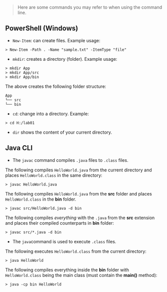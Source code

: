 > Here are some commands you may refer to when using the command line.

## PowerShell (Windows)
* `New-Item`: can create files. Example usage:
```
> New-Item -Path . -Name "sample.txt" -ItemType "file"
```
* `mkdir`: creates a directory (folder). Example usage:
```
> mkdir App
> mkdir App/src
> mkdir App/bin
```
The above creates the following folder structure:
```
App
└── src
└── bin
```
* `cd`: change into a directory. Example:
```
> cd H:/lab01
```

* `dir` shows the content of your current directory.

## Java CLI
* The `javac` command compiles `.java` files to `.class` files.

The following compiles `HelloWorld.java` from the current directory and places `HelloWorld.class` in the same directory:
```
> javac HelloWorld.java
```

The following compiles `HelloWorld.java` from the **src** folder and places `HelloWorld.class` in the **bin** folder. 
```
> javac src/HelloWorld.java -d bin
```

The following compiles *everything* with the `.java` from the **src** extension and places their compiled counterparts in **bin** folder:
```
> javac src/*.java -d bin
```

* The `java`command is used to execute `.class` files.

The following executes `HelloWorld.class` from the current directory:
```
> java HelloWorld
```

The following compiles everything inside the **bin** folder with `HelloWorld.class` being the main class (must contain the **main()** method):
```
> java -cp bin HelloWorld
```